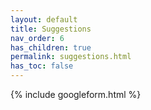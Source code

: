 ```yaml
---
layout: default
title: Suggestions
nav_order: 6
has_children: true
permalink: suggestions.html
has_toc: false
---
```


{% include googleform.html %}
